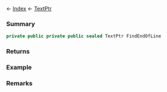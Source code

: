 ← [Index](Api-Index) ← [TextPtr](VRage.Game.ModAPI.Ingame.Utilities.TextPtr)

### Summary

```csharp
private public private public sealed TextPtr FindEndOfLine
```

### Returns

### Example

### Remarks

